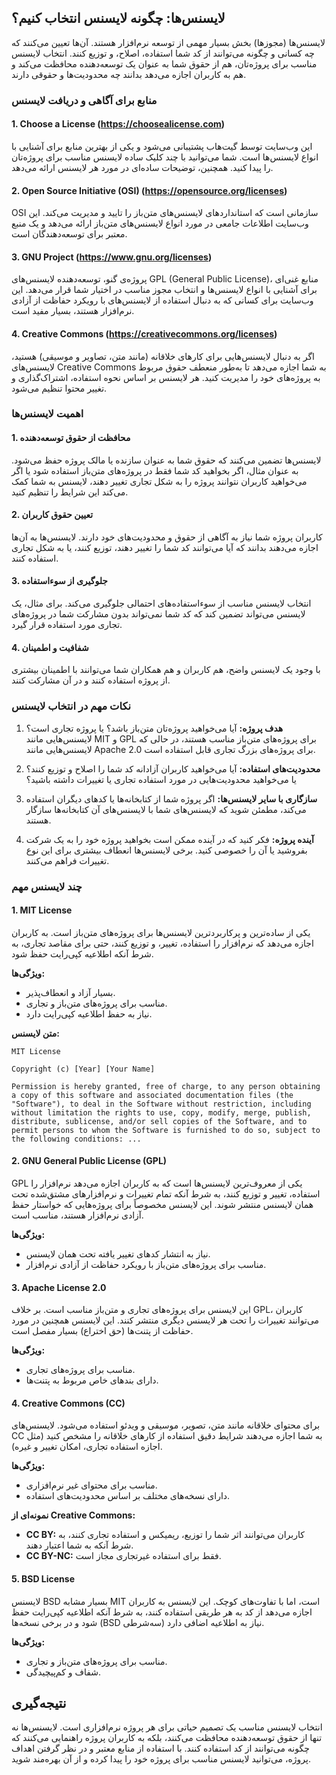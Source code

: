 ## لایسنس‌ها: چگونه لایسنس انتخاب کنیم؟

لایسنس‌ها (مجوزها) بخش بسیار مهمی از توسعه نرم‌افزار هستند. آن‌ها تعیین می‌کنند که چه کسانی و چگونه می‌توانند از کد شما استفاده، اصلاح، و توزیع کنند. انتخاب لایسنس مناسب برای پروژه‌تان، هم از حقوق شما به عنوان یک توسعه‌دهنده محافظت می‌کند و هم به کاربران اجازه می‌دهد بدانند چه محدودیت‌ها و حقوقی دارند.

### منابع برای آگاهی و دریافت لایسنس

#### 1. **Choose a License** (https://choosealicense.com)

این وب‌سایت توسط گیت‌هاب پشتیبانی می‌شود و یکی از بهترین منابع برای آشنایی با انواع لایسنس‌ها است. شما می‌توانید با چند کلیک ساده لایسنس مناسب برای پروژه‌تان را پیدا کنید. همچنین، توضیحات ساده‌ای در مورد هر لایسنس ارائه می‌دهد.

#### 2. **Open Source Initiative (OSI)** (https://opensource.org/licenses)

OSI سازمانی است که استانداردهای لایسنس‌های متن‌باز را تایید و مدیریت می‌کند. این وب‌سایت اطلاعات جامعی در مورد انواع لایسنس‌های متن‌باز ارائه می‌دهد و یک منبع معتبر برای توسعه‌دهندگان است.

#### 3. **GNU Project** (https://www.gnu.org/licenses)

پروژه‌ی گنو، توسعه‌دهنده لایسنس‌های GPL (General Public License)، منابع غنی‌ای برای آشنایی با انواع لایسنس‌ها و انتخاب مجوز مناسب در اختیار شما قرار می‌دهد. این وب‌سایت برای کسانی که به دنبال استفاده از لایسنس‌های با رویکرد حفاظت از آزادی نرم‌افزار هستند، بسیار مفید است.

#### 4. **Creative Commons** (https://creativecommons.org/licenses)

اگر به دنبال لایسنس‌هایی برای کارهای خلاقانه (مانند متن، تصاویر و موسیقی) هستید، لایسنس‌های Creative Commons به شما اجازه می‌دهد تا به‌طور منعطف حقوق مربوط به پروژه‌های خود را مدیریت کنید. هر لایسنس بر اساس نحوه استفاده، اشتراک‌گذاری و تغییر محتوا تنظیم می‌شود.

### اهمیت لایسنس‌ها

#### 1. **محافظت از حقوق توسعه‌دهنده**

لایسنس‌ها تضمین می‌کنند که حقوق شما به عنوان سازنده یا مالک پروژه حفظ می‌شود. به عنوان مثال، اگر بخواهید کد شما فقط در پروژه‌های متن‌باز استفاده شود یا اگر می‌خواهید کاربران نتوانند پروژه را به شکل تجاری تغییر دهند، لایسنس به شما کمک می‌کند این شرایط را تنظیم کنید.

#### 2. **تعیین حقوق کاربران**

کاربران پروژه شما نیاز به آگاهی از حقوق و محدودیت‌های خود دارند. لایسنس‌ها به آن‌ها اجازه می‌دهند بدانند که آیا می‌توانند کد شما را تغییر دهند، توزیع کنند، یا به شکل تجاری استفاده کنند.

#### 3. **جلوگیری از سوءاستفاده**

انتخاب لایسنس مناسب از سوءاستفاده‌های احتمالی جلوگیری می‌کند. برای مثال، یک لایسنس می‌تواند تضمین کند که کد شما نمی‌تواند بدون مشارکت شما در پروژه‌های تجاری مورد استفاده قرار گیرد.

#### 4. **شفافیت و اطمینان**

با وجود یک لایسنس واضح، هم کاربران و هم همکاران شما می‌توانند با اطمینان بیشتری از پروژه استفاده کنند و در آن مشارکت کنند.

### نکات مهم در انتخاب لایسنس

1. **هدف پروژه:** آیا می‌خواهید پروژه‌تان متن‌باز باشد؟ یا پروژه تجاری است؟ لایسنس‌هایی مانند MIT و GPL برای پروژه‌های متن‌باز مناسب هستند، در حالی که لایسنس‌هایی مانند Apache 2.0 برای پروژه‌های بزرگ تجاری قابل استفاده است.

2. **محدودیت‌های استفاده:** آیا می‌خواهید کاربران آزادانه کد شما را اصلاح و توزیع کنند؟ یا می‌خواهید محدودیت‌هایی در مورد استفاده تجاری یا تغییرات داشته باشید؟

3. **سازگاری با سایر لایسنس‌ها:** اگر پروژه شما از کتابخانه‌ها یا کدهای دیگران استفاده می‌کند، مطمئن شوید که لایسنس‌های شما با لایسنس‌های آن کتابخانه‌ها سازگار هستند.

4. **آینده پروژه:** فکر کنید که در آینده ممکن است بخواهید پروژه خود را به یک شرکت بفروشید یا آن را خصوصی کنید. برخی لایسنس‌ها انعطاف بیشتری برای این نوع تغییرات فراهم می‌کنند.

### چند لایسنس مهم

#### 1. **MIT License**

یکی از ساده‌ترین و پرکاربردترین لایسنس‌ها برای پروژه‌های متن‌باز است. به کاربران اجازه می‌دهد که نرم‌افزار را استفاده، تغییر، و توزیع کنند، حتی برای مقاصد تجاری، به شرط آنکه اطلاعیه کپی‌رایت حفظ شود.

**ویژگی‌ها:**

- بسیار آزاد و انعطاف‌پذیر.
- مناسب برای پروژه‌های متن‌باز و تجاری.
- نیاز به حفظ اطلاعیه کپی‌رایت دارد.

**متن لایسنس:**

```LICENSE
MIT License

Copyright (c) [Year] [Your Name]

Permission is hereby granted, free of charge, to any person obtaining a copy of this software and associated documentation files (the "Software"), to deal in the Software without restriction, including without limitation the rights to use, copy, modify, merge, publish, distribute, sublicense, and/or sell copies of the Software, and to permit persons to whom the Software is furnished to do so, subject to the following conditions: ...
```

#### 2. **GNU General Public License (GPL)**

GPL یکی از معروف‌ترین لایسنس‌ها است که به کاربران اجازه می‌دهد نرم‌افزار را استفاده، تغییر و توزیع کنند، به شرط آنکه تمام تغییرات و نرم‌افزارهای مشتق‌شده تحت همان لایسنس منتشر شوند. این لایسنس مخصوصاً برای پروژه‌هایی که خواستار حفظ آزادی نرم‌افزار هستند، مناسب است.

**ویژگی‌ها:**

- نیاز به انتشار کدهای تغییر یافته تحت همان لایسنس.
- مناسب برای پروژه‌های متن‌باز با رویکرد حفاظت از آزادی نرم‌افزار.

#### 3. **Apache License 2.0**

این لایسنس برای پروژه‌های تجاری و متن‌باز مناسب است. بر خلاف GPL، کاربران می‌توانند تغییرات را تحت هر لایسنس دیگری منتشر کنند. این لایسنس همچنین در مورد حفاظت از پتنت‌ها (حق اختراع) بسیار مفصل است.

**ویژگی‌ها:**

- مناسب برای پروژه‌های تجاری.
- دارای بندهای خاص مربوط به پتنت‌ها.

#### 4. **Creative Commons (CC)**

برای محتوای خلاقانه مانند متن، تصویر، موسیقی و ویدئو استفاده می‌شود. لایسنس‌های CC به شما اجازه می‌دهند شرایط دقیق استفاده از کارهای خلاقانه را مشخص کنید (مثل اجازه استفاده تجاری، امکان تغییر و غیره).

**ویژگی‌ها:**

- مناسب برای محتوای غیر نرم‌افزاری.
- دارای نسخه‌های مختلف بر اساس محدودیت‌های استفاده.

**نمونه‌ای از Creative Commons:**

- **CC BY:** کاربران می‌توانند اثر شما را توزیع، ریمیکس و استفاده تجاری کنند، به شرط آنکه به شما اعتبار دهند.
- **CC BY-NC:** فقط برای استفاده غیرتجاری مجاز است.

#### 5. **BSD License**

لایسنس BSD بسیار مشابه MIT است، اما با تفاوت‌های کوچک. این لایسنس به کاربران اجازه می‌دهد از کد به هر طریقی استفاده کنند، به شرط آنکه اطلاعیه کپی‌رایت حفظ شود و در برخی نسخه‌ها (BSD سه‌شرطی) نیاز به اطلاعیه اضافی دارد.

**ویژگی‌ها:**

- مناسب برای پروژه‌های متن‌باز و تجاری.
- شفاف و کم‌پیچیدگی.

## نتیجه‌گیری

انتخاب لایسنس مناسب یک تصمیم حیاتی برای هر پروژه نرم‌افزاری است. لایسنس‌ها نه تنها از حقوق توسعه‌دهنده محافظت می‌کنند، بلکه به کاربران پروژه راهنمایی می‌کنند که چگونه می‌توانند از کد استفاده کنند. با استفاده از منابع معتبر و در نظر گرفتن اهداف پروژه، می‌توانید لایسنس مناسب برای پروژه خود را پیدا کرده و از آن بهره‌مند شوید.
